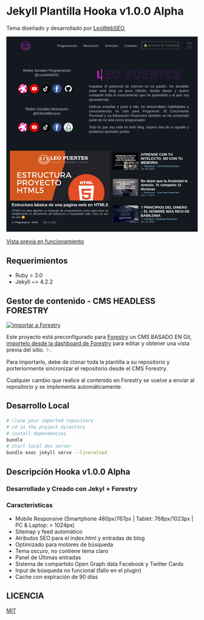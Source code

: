 # Jekyll Plantilla Hooka v1.0.0 Alpha

Tema diseñado y desarrollado por [LeoWebSEO](https://leopuentes.me),

![Visualización de Portada](./assets/images/readme/screenshot.png)

[Vista previa en funcionamiento](https://leopuentes.me)

## Requerimientos

- Ruby > 3.0
- Jekyll ~> 4.2.2

## Gestor de contenido - CMS HEADLESS FORESTRY

[![importar a Forestry](https://assets.forestry.io/import-to-forestryK.svg)](https://app.forestry.io/quick-start?repo=forestryio)


Este proyecto está preconfigurado para [Forestry](https://forestry.io) un CMS BASADO EN Git, [importelo desde la dashboard de Forestry](https://app.forestry.io/quick-start?repo=forestryio/) para editar y obtener una vista previa del sitio. ✨.

Para importarlo, debe de clonar toda la plantilla a su repositorio y porteriormente sincronizar el repositorio desde el CMS Forestry.

Cualquier cambio que realice al contenido en Forestry se vuelve a enviar al repositorio y se implementa automáticamente.

## Desarrollo Local

```bash
# clone your imported repository
# cd in the project directory
# install dependencies
bundle
# Start local dev server
bundle exec jekyll serve --livereload
```

## Descripción Hooka v1.0.0 Alpha

### Desarrollado y Creado con Jekyl + Forestry
### Características
- Mobile Responsive (Smartphone 480px/767px | Tablet: 768px/1023px | PC & Laptop: > 1024px)
- Sitemap y feed automático
- Atributos SEO para el index.html y entradas de blog
- Optimizado para motores de búsqueda
- Tema oscuro, no contiene tema claro
- Panel de Últimas entradas
- Sistema de compartido Open Graph data Facebook y Twitter Cards
- Input de búsqueda no funcional (fallo en el plugin)
- Cache con expiración de 90 días




## LICENCIA

[MIT](LICENSE)
